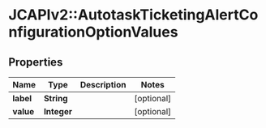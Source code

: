 # JCAPIv2::AutotaskTicketingAlertConfigurationOptionValues

## Properties
Name | Type | Description | Notes
------------ | ------------- | ------------- | -------------
**label** | **String** |  | [optional] 
**value** | **Integer** |  | [optional] 

